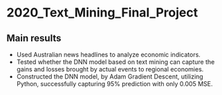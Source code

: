 # 2020_Text_Mining_Final_Project

## Main results
- Used Australian news headlines to analyze economic indicators.
- Tested whether the DNN model based on text mining can capture the gains and losses brought by actual events to regional economies.
- Constructed the DNN model, by Adam Gradient Descent, utilizing Python, successfully capturing 95% prediction with only 0.005 MSE. 
